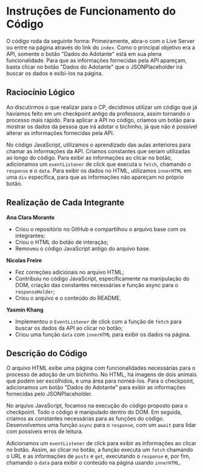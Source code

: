 # Instruções de Funcionamento do Código

O código roda da seguinte forma: Primeiramente, abra-o com o Live Server ou entre na página através do link do `index`. Como o principal objetivo era a API, somente o botão "Dados do Adotante" está em sua plena funcionalidade. Para que as informações fornecidas pela API apareçam, basta clicar no botão "Dados do Adotante" que o JSONPlaceholder irá buscar os dados e exibi-los na página.

## Raciocínio Lógico

Ao discutirmos o que realizar para o CP, decidimos utilizar um código que já havíamos feito em um checkpoint antigo da professora, assim tornando o processo mais rápido. Para aplicar a API no código, criamos um botão para mostrar os dados da pessoa que irá adotar o bichinho, já que não é possível alterar as informações fornecidas pela API.

No código JavaScript, utilizamos o aprendizado das aulas anteriores para chamar as informações da API. Criamos constantes que seriam utilizadas ao longo do código. Para exibir as informações ao clicar no botão, adicionamos um `eventListener` de click que executa o `fetch`, chamando o `response` e o `data`. Para exibir os dados no HTML, utilizamos `innerHTML` em uma `div` específica, para que as informações não apareçam no próprio botão.

## Realização de Cada Integrante

**Ana Clara Morante**
- Criou o repositório no GitHub e compartilhou o arquivo base com os integrantes;
- Criou o HTML do botão de interação;
- Removeu o código JavaScript antigo do arquivo base.

**Nicolas Freire**
- Fez correções adicionais no arquivo HTML;
- Contribuiu no código JavaScript, especificamente na manipulação do DOM, criação das constantes necessárias e função async para o `responseHolder`;
- Criou o arquivo e o conteúdo do README.

**Yasmin Khang**
- Implementou o `EventListener` de click com a função de `fetch` para buscar os dados da API ao clicar no botão;
- Criou uma função `data` com `innerHTML` para exibir os dados na página.

## Descrição do Código

O arquivo HTML exibe uma página com funcionalidades necessárias para o processo de adoção de um bichinho. No HTML, há imagens de dois animais que podem ser escolhidos, e uma área para nomeá-los. Para o checkpoint, adicionamos um botão "Dados do Adotante" para exibir as informações fornecidas pelo JSONPlaceholder.

No arquivo JavaScript, focamos na execução do código proposto para o checkpoint. Todo o código é manipulado dentro do DOM. Em seguida, criamos as constantes necessárias para as funções do código. Desenvolvemos uma função `async` para o `response`, com um `await` para lidar com possíveis erros de leitura. 

Adicionamos um `eventListener` de click para exibir as informações ao clicar no botão. Assim, ao clicar no botão, a função executa um `fetch` chamando o URL e as informações de `posts` e `get`, executando o `response` e, por fim, chamando o `data` para exibir o conteúdo na página usando `innerHTML`.